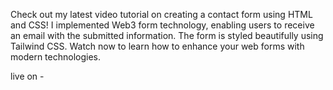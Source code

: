 Check out my latest video tutorial on creating a contact form using HTML and CSS! I implemented Web3 form technology, enabling users to receive an email with the submitted information. The form is styled beautifully using Tailwind CSS. Watch now to learn how to enhance your web forms with modern technologies.



live on - 
